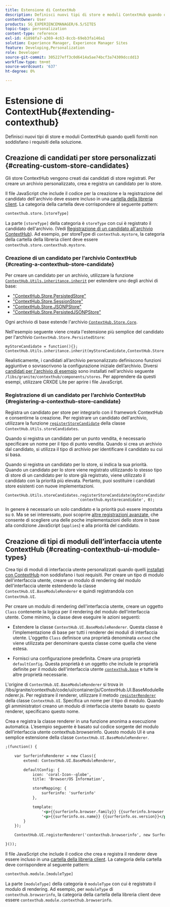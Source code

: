 ```yaml
---
title: Estensione di ContextHub
description: Definisci nuovi tipi di store e moduli ContextHub quando quelli forniti non soddisfano i requisiti della soluzione
contentOwner: User
products: SG_EXPERIENCEMANAGER/6.5/SITES
topic-tags: personalization
content-type: reference
exl-id: 41898fa7-a369-4c63-8ccb-69eb3fa146a1
solution: Experience Manager, Experience Manager Sites
feature: Developing,Personalization
role: Developer
source-git-commit: 305227eff3c0d6414a5ae74bcf3a74309dccdd13
workflow-type: tm+mt
source-wordcount: '637'
ht-degree: 0%

---
```


# Estensione di ContextHub{#extending-contexthub}

Definisci nuovi tipi di store e moduli ContextHub quando quelli forniti non soddisfano i requisiti della soluzione.

## Creazione di candidati per store personalizzati {#creating-custom-store-candidates}

Gli store ContextHub vengono creati dai candidati di store registrati. Per creare un archivio personalizzato, crea e registra un candidato per lo store.

Il file JavaScript che include il codice per la creazione e la registrazione del candidato dell&#39;archivio deve essere incluso in una [cartella della libreria client](/help/sites-developing/clientlibs.md#creating-client-library-folders). La categoria della cartella deve corrispondere al seguente pattern:

```xml
contexthub.store.[storeType]
```

La parte `[storeType]` della categoria è `storeType` con cui è registrato il candidato dell&#39;archivio. (Vedi [Registrazione di un candidato all&#39;archivio ContextHub](/help/sites-developing/ch-extend.md#registering-a-contexthub-store-candidate)). Ad esempio, per storeType di `contexthub.mystore`, la categoria della cartella della libreria client deve essere `contexthub.store.contexthub.mystore`.

### Creazione di un candidato per l’archivio ContextHub {#creating-a-contexthub-store-candidate}

Per creare un candidato per un archivio, utilizzare la funzione [`ContextHub.Utils.inheritance.inherit`](/help/sites-developing/contexthub-api.md#inherit-child-parent) per estendere uno degli archivi di base:

* [&quot;ContextHub.Store.PersistedStore&quot;](/help/sites-developing/contexthub-api.md#contexthub-store-persistedstore)
* [&quot;ContextHub.Store.SessionStore&quot;](/help/sites-developing/contexthub-api.md#contexthub-store-sessionstore)
* [&quot;ContextHub.Store.JSONPStore&quot;](/help/sites-developing/contexthub-api.md#contexthub-store-jsonpstore)
* [&quot;ContextHub.Store.PersistedJSONPStore&quot;](/help/sites-developing/contexthub-api.md#contexthub-store-persistedjsonpstore)

Ogni archivio di base estende l&#39;archivio [`ContextHub.Store.Core`](/help/sites-developing/contexthub-api.md#contexthub-store-core).

Nell&#39;esempio seguente viene creata l&#39;estensione più semplice del candidato per l&#39;archivio `ContextHub.Store.PersistedStore`:

```
myStoreCandidate = function(){};
ContextHub.Utils.inheritance.inherit(myStoreCandidate,ContextHub.Store.PersistedStore);
```

Realisticamente, i candidati all’archivio personalizzato definiscono funzioni aggiuntive o sovrascrivono la configurazione iniziale dell’archivio. Diversi [candidati per l&#39;archivio di esempio](/help/sites-developing/ch-samplestores.md) sono installati nell&#39;archivio seguente `/libs/granite/contexthub/components/stores`. Per apprendere da questi esempi, utilizzare CRXDE Lite per aprire i file JavaScript.

### Registrazione di un candidato per l’archivio ContextHub {#registering-a-contexthub-store-candidate}

Registra un candidato per store per integrarlo con il framework ContextHub e consentirne la creazione. Per registrare un candidato dell&#39;archivio, utilizzare la funzione [`registerStoreCandidate`](/help/sites-developing/contexthub-api.md#registerstorecandidate-store-storetype-priority-applies) della classe `ContextHub.Utils.storeCandidates`.

Quando si registra un candidato per un punto vendita, è necessario specificare un nome per il tipo di punto vendita. Quando si crea un archivio dal candidato, si utilizza il tipo di archivio per identificare il candidato su cui si basa.

Quando si registra un candidato per lo store, si indica la sua priorità. Quando un candidato per lo store viene registrato utilizzando lo stesso tipo di store di un candidato per lo store già registrato, viene utilizzato il candidato con la priorità più elevata. Pertanto, puoi sostituire i candidati store esistenti con nuove implementazioni.

```
ContextHub.Utils.storeCandidates.registerStoreCandidate(myStoreCandidate,
                                'contexthub.mystorecandidate', 0);
```

In genere è necessario un solo candidato e la priorità può essere impostata su `0`. Ma se sei interessato, puoi scoprire [altre registrazioni avanzate,](/help/sites-developing/contexthub-api.md#registerstorecandidate-store-storetype-priority-applies) che consente di scegliere una delle poche implementazioni dello store in base alla condizione JavaScript (`applies`) e alla priorità del candidato.

## Creazione di tipi di moduli dell’interfaccia utente ContextHub {#creating-contexthub-ui-module-types}

Crea tipi di moduli di interfaccia utente personalizzati quando quelli [installati con ContextHub](/help/sites-developing/ch-samplemodules.md) non soddisfano i tuoi requisiti. Per creare un tipo di modulo dell&#39;interfaccia utente, creare un modulo di rendering del modulo dell&#39;interfaccia utente estendendo la classe `ContextHub.UI.BaseModuleRenderer` e quindi registrandola con `ContextHub.UI`.

Per creare un modulo di rendering dell&#39;interfaccia utente, creare un oggetto `Class` contenente la logica per il rendering del modulo dell&#39;interfaccia utente. Come minimo, la classe deve eseguire le azioni seguenti:

* Estendere la classe `ContextHub.UI.BaseModuleRenderer`. Questa classe è l’implementazione di base per tutti i renderer dei moduli di interfaccia utente. L&#39;oggetto `Class` definisce una proprietà denominata `extend` che viene utilizzata per denominare questa classe come quella che viene estesa.

* Fornisci una configurazione predefinita. Creare una proprietà `defaultConfig`. Questa proprietà è un oggetto che include le proprietà definite per il modulo dell&#39;interfaccia utente [`contexthub.base`](/help/sites-developing/ch-samplemodules.md#contexthub-base-ui-module-type) e tutte le altre proprietà necessarie.

L&#39;origine di `ContextHub.UI.BaseModuleRenderer` si trova in /libs/granite/contexthub/code/ui/container/js/ContextHub.UI.BaseModuleRenderer.js. Per registrare il renderer, utilizzare il metodo [`registerRenderer`](/help/sites-developing/contexthub-api.md#registerrenderer-moduletype-renderer-dontrender) della classe `ContextHub.UI`. Specifica un nome per il tipo di modulo. Quando gli amministratori creano un modulo di interfaccia utente basato su questo renderer, specificano questo nome.

Crea e registra la classe renderer in una funzione anonima a esecuzione automatica. L’esempio seguente è basato sul codice sorgente del modulo dell’interfaccia utente contexthub.browserinfo. Questo modulo UI è una semplice estensione della classe `ContextHub.UI.BaseModuleRenderer`.

```xml
;(function() {

    var SurferinfoRenderer = new Class({
        extend: ContextHub.UI.BaseModuleRenderer,

        defaultConfig: {
            icon: 'coral-Icon--globe',
            title: 'Browser/OS Information',

            storeMapping: {
                surferinfo: 'surferinfo'
            },

            template:
                '<p>{{surferinfo.browser.family}} {{surferinfo.browser.version}}</p>' +
                '<p>{{surferinfo.os.name}} {{surferinfo.os.version}}</p>'
        }
    });

    ContextHub.UI.registerRenderer('contexthub.browserinfo', new SurferinfoRenderer());

}());
```

Il file JavaScript che include il codice che crea e registra il renderer deve essere incluso in una [cartella della libreria client](/help/sites-developing/clientlibs.md#creating-client-library-folders). La categoria della cartella deve corrispondere al seguente pattern:

```xml
contexthub.module.[moduleType]
```

La parte `[moduleType]` della categoria è `moduleType` con cui è registrato il modulo di rendering. Ad esempio, per `moduleType` di `contexthub.browserinfo`, la categoria della cartella della libreria client deve essere `contexthub.module.contexthub.browserinfo`.
